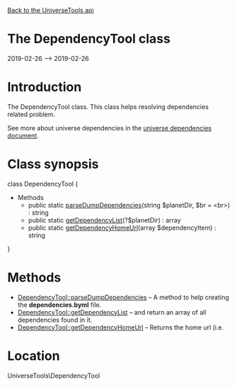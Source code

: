 [Back to the UniverseTools api](https://github.com/lingtalfi/UniverseTools/blob/master/doc/api/UniverseTools.md)



The DependencyTool class
================
2019-02-26 --> 2019-02-26






Introduction
============

The DependencyTool class.
This class helps resolving dependencies related problem.

See more about universe dependencies in the [universe dependencies document](https://github.com/lingtalfi/TheScientist/blob/master/universe-dependencies-2019.md).



Class synopsis
==============


class <span class="pl-k">DependencyTool</span>  {

- Methods
    - public static [parseDumpDependencies](https://github.com/lingtalfi/UniverseTools/blob/master/doc/api/UniverseTools/DependencyTool/parseDumpDependencies.md)(string $planetDir, $br = &lt;br&gt;) : string
    - public static [getDependencyList](https://github.com/lingtalfi/UniverseTools/blob/master/doc/api/UniverseTools/DependencyTool/getDependencyList.md)(?$planetDir) : array
    - public static [getDependencyHomeUrl](https://github.com/lingtalfi/UniverseTools/blob/master/doc/api/UniverseTools/DependencyTool/getDependencyHomeUrl.md)(array $dependencyItem) : string

}






Methods
==============

- [DependencyTool::parseDumpDependencies](https://github.com/lingtalfi/UniverseTools/blob/master/doc/api/UniverseTools/DependencyTool/parseDumpDependencies.md) &ndash; A method to help creating the **dependencies.byml** file.
- [DependencyTool::getDependencyList](https://github.com/lingtalfi/UniverseTools/blob/master/doc/api/UniverseTools/DependencyTool/getDependencyList.md) &ndash; and return an array of all dependencies found in it.
- [DependencyTool::getDependencyHomeUrl](https://github.com/lingtalfi/UniverseTools/blob/master/doc/api/UniverseTools/DependencyTool/getDependencyHomeUrl.md) &ndash; Returns the home url (i.e.





Location
=============
UniverseTools\DependencyTool